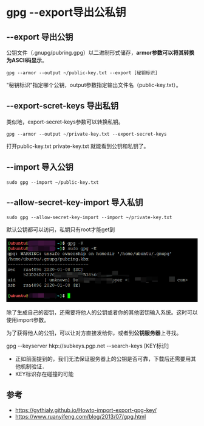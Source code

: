 # gpg --export导出公私钥


## --export 导出公钥

公钥文件（.gnupg/pubring.gpg）以二进制形式储存，**armor参数可以将其转换为ASCII码显示**。

```
gpg --armor --output ~/public-key.txt --export [秘钥标识]
```

"秘钥标识"指定哪个公钥，output参数指定输出文件名（public-key.txt）。



## --export-scret-keys 导出私钥

类似地，export-secret-keys参数可以转换私钥。

```
gpg --armor --output ~/private-key.txt --export-secret-keys
```

打开public-key.txt private-key.txt 就能看到公钥和私钥了。

## --import 导入公钥

```
sudo gpg --import ~/public-key.txt
```

## --allow-secret-key-import 导入私钥

```
sudo gpg --allow-secret-key-import --import ~/private-key.txt
```

默认公钥都可以访问，私钥只有root才能get到

![20200108_111444_59](image/20200108_111444_59.png)


除了生成自己的密钥，还需要将他人的公钥或者你的其他密钥输入系统。这时可以使用import参数。


为了获得他人的公钥，可以让对方直接发给你，或者到**公钥服务器**上寻找。

gpg --keyserver hkp://subkeys.pgp.net --search-keys [KEY标识]

* 正如前面提到的，我们无法保证服务器上的公钥是否可靠，下载后还需要用其他机制验证．
* KEY标识存在碰撞的可能


## 参考

* <https://gythialy.github.io/Howto-import-export-gpg-key/>
* <https://www.ruanyifeng.com/blog/2013/07/gpg.html>
